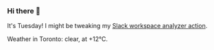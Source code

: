 ### Hi there :wave:

It's Tuesday! I might be tweaking my [Slack workspace analyzer action](https://github.com/bewuethr/slack-analyzer).

Weather in Toronto: clear, at +12°C.
